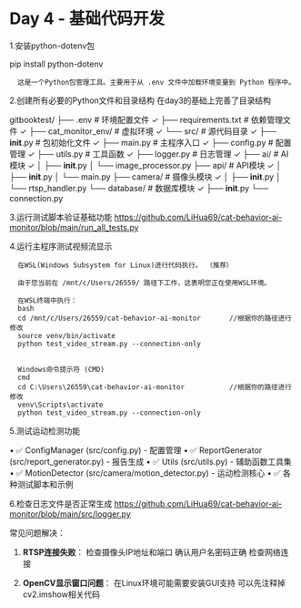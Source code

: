 # Day 4 - 基础代码开发

   1.安装python-dotenv包

   pip install python-dotenv

      这是一个Python包管理工具。主要用于从 .env 文件中加载环境变量到 Python 程序中。

   2.创建所有必要的Python文件和目录结构
   在day3的基础上完善了目录结构

   gitbooktest/
├── .env                    # 环境配置文件 ✓
├── requirements.txt        # 依赖管理文件 ✓
├── cat_monitor_env/        # 虚拟环境 ✓
└── src/                    # 源代码目录 ✓
    ├── __init__.py         # 包初始化文件 ✓
    ├── main.py             # 主程序入口 ✓
    ├── config.py           # 配置管理 ✓
    ├── utils.py            # 工具函数 ✓
    ├── logger.py           # 日志管理 ✓
    ├── ai/                 # AI模块 ✓
    │   ├── __init__.py
    │   └── image_processor.py
    ├── api/                # API模块 ✓
    │   ├── __init__.py
    │   └── main.py
    ├── camera/             # 摄像头模块 ✓
    │   ├── __init__.py
    │   └── rtsp_handler.py
    └── database/           # 数据库模块 ✓
        ├── __init__.py
        └── connection.py


   3.运行测试脚本验证基础功能
         https://github.com/LiHua69/cat-behavior-ai-monitor/blob/main/run_all_tests.py

   4.运行主程序测试视频流显示

      在WSL(Windows Subsystem for Linux)进行代码执行。 （推荐）

      由于您当前在 /mnt/c/Users/26559/ 路径下工作，这表明您正在使用WSL环境。

      在WSL终端中执行：
      bash
      cd /mnt/c/Users/26559/cat-behavior-ai-monitor       //根据你的路径进行修改
      source venv/bin/activate
      python test_video_stream.py --connection-only


      Windows命令提示符 (CMD)
      cmd
      cd C:\Users\26559\cat-behavior-ai-monitor           //根据你的路径进行修改
      venv\Scripts\activate
      python test_video_stream.py --connection-only


   5.测试运动检测功能

• ✅ ConfigManager (src/config.py) - 配置管理
• ✅ ReportGenerator (src/report_generator.py) - 报告生成
• ✅ Utils (src/utils.py) - 辅助函数工具集
• ✅ MotionDetector (src/camera/motion_detector.py) - 运动检测核心
• ✅ 各种测试脚本和示例


   6.检查日志文件是否正常生成
   https://github.com/LiHua69/cat-behavior-ai-monitor/blob/main/src/logger.py

常见问题解决：

   1. **RTSP连接失败**：
      检查摄像头IP地址和端口
      确认用户名密码正确
      检查网络连接
  
   2. **OpenCV显示窗口问题**：
      在Linux环境可能需要安装GUI支持
      可以先注释掉cv2.imshow相关代码
